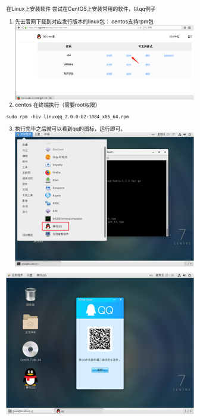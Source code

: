 在Linux上安装软件
尝试在CentOS上安装常用的软件，以qq例子
1. 先去官网下载到对应发行版本的linux包： centos支持rpm包
![](Linux/_assets/在Linux上安装软件/image-在Linux上安装软件-20221016-154050412.png)
2. centos 在终端执行（需要root权限）
```shell
sudo rpm -hiv linuxqq_2.0.0-b2-1084_x86_64.rpm
```
3. 执行完毕之后就可以看到qq的图标，运行即可。
![](Linux/_assets/在Linux上安装软件/image-在Linux上安装软件-20221016-154438215.png)

![](Linux/_assets/在Linux上安装软件/image-在Linux上安装软件-20221016-154442664.png)
